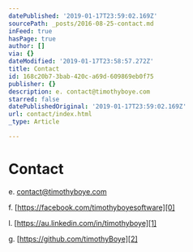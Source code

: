 ```yaml
---
datePublished: '2019-01-17T23:59:02.169Z'
sourcePath: _posts/2016-08-25-contact.md
inFeed: true
hasPage: true
author: []
via: {}
dateModified: '2019-01-17T23:58:57.272Z'
title: Contact
id: 168c20b7-3bab-420c-a69d-609869eb0f75
publisher: {}
description: e. contact@timothyboye.com
starred: false
datePublishedOriginal: '2019-01-17T23:59:02.169Z'
url: contact/index.html
_type: Article

---
```

# Contact

e. contact@timothyboye.com

f. [https://facebook.com/timothyboyesoftware][0]

l. [https://au.linkedin.com/in/timothyboye][1]

g. [https://github.com/timothyBoye][2]

[0]: https://facebook.com/timothyboyesoftware "https://facebook.com/timothyboyesoftware"
[1]: https://au.linkedin.com/in/timothyboye "https://au.linkedin.com/in/timothyboye"
[2]: https://github.com/timothyBoye